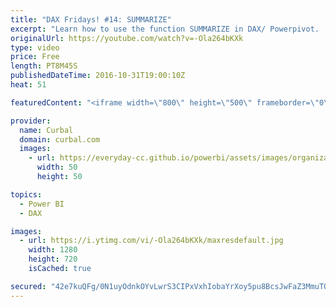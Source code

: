 ```yaml
---
title: "DAX Fridays! #14: SUMMARIZE"
excerpt: "Learn how to use the function SUMMARIZE in DAX/ Powerpivot.  The function SUMMARIZE can return a summary of sales grouped around the calendar year and the product category name, this result table allows you to do analysis over the reseller sales by year and product category.  Source:https://msdn.microsoft.com/en-us/library/gg492171.aspx"
originalUrl: https://youtube.com/watch?v=-Ola264bKXk
type: video
price: Free
length: PT8M45S
publishedDateTime: 2016-10-31T19:00:10Z
heat: 51

featuredContent: "<iframe width=\"800\" height=\"500\" frameborder=\"0\" src=\"https://www.youtube.com/embed/-Ola264bKXk\" allow=\"accelerometer; autoplay; encrypted-media; gyroscope; picture-in-picture\" allowfullscreen></iframe>"

provider:
  name: Curbal
  domain: curbal.com
  images:
    - url: https://everyday-cc.github.io/powerbi/assets/images/organizations/curbal.com-50x50.jpg
      width: 50
      height: 50

topics:
  - Power BI
  - DAX

images:
  - url: https://i.ytimg.com/vi/-Ola264bKXk/maxresdefault.jpg
    width: 1280
    height: 720
    isCached: true

secured: "42e7kuQFg/0N1uyOdnkOYvLwrS3CIPxVxhIobaYrXoy5pu8BcsJwFaZ3MmuTOT+16egHltzaHHoDiJgWOpvRkhUl6FC0dVsJXs7oQ4MbiqKLZY11+ZxMAOfK8kFSucSKoHF806XkKC7DSYue0nimgCccouctYGb+OFnFDjHwa/wKLpg4zcmDvoYaD+8KC+bHCa33IaivCpF2NlUqaPNX3xurIbtkGgSSJ8ehoKE2o+hNfz/3I3b4tOoSPJHayI+voHqZJcCIuVahtyye8O51F8xZ7ghtBq4RnvBtKfida7ybg4pMgAIFyoqfViXs6Y7un/c8IFwnr9TwdXkoLX09hxy9Fl1Fefaqq/A/l7gaj7mJr0IeT/waXV5LlO7eCYVXR20lxYu9krdyGLXnuEMCxbRKS/w83mTOC65Q6bpnvR4=;2IjcYLdfMpOdtYgvfNfHPg=="
---
```


